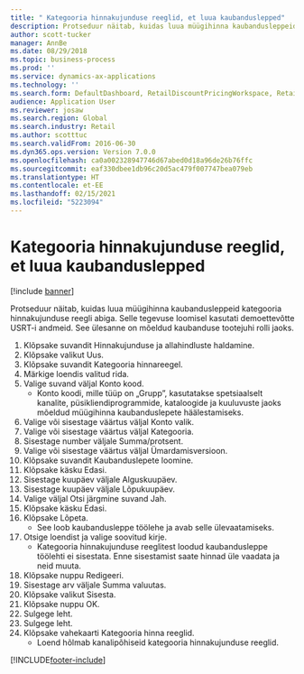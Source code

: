 ```yaml
---
title: " Kategooria hinnakujunduse reeglid, et luua kaubanduslepped"
description: Protseduur näitab, kuidas luua müügihinna kaubandusleppeid kategooria hinnakujunduse reegli abiga.
author: scott-tucker
manager: AnnBe
ms.date: 08/29/2018
ms.topic: business-process
ms.prod: ''
ms.service: dynamics-ax-applications
ms.technology: ''
ms.search.form: DefaultDashboard, RetailDiscountPricingWorkspace, RetailPricingDiscountCategoryPriceRule, RetailCategoryPriceRule, EcoResCategorySingleLookup, RetailCategoryPriceWizard, PriceDiscAdm, PriceDiscAdmTable
audience: Application User
ms.reviewer: josaw
ms.search.region: Global
ms.search.industry: Retail
ms.author: scotttuc
ms.search.validFrom: 2016-06-30
ms.dyn365.ops.version: Version 7.0.0
ms.openlocfilehash: ca0a002328947746d67abed0d18a96de26b76ffc
ms.sourcegitcommit: eaf330dbee1db96c20d5ac479f007747bea079eb
ms.translationtype: HT
ms.contentlocale: et-EE
ms.lasthandoff: 02/15/2021
ms.locfileid: "5223094"
---
```

# <a name="category-pricing-rules-to-create-trade-agreements"></a> Kategooria hinnakujunduse reeglid, et luua kaubanduslepped

[!include [banner](../includes/banner.md)]

Protseduur näitab, kuidas luua müügihinna kaubandusleppeid kategooria hinnakujunduse reegli abiga. Selle tegevuse loomisel kasutati demoettevõtte USRT-i andmeid. See ülesanne on mõeldud kaubanduse tootejuhi rolli jaoks.

1. Klõpsake suvandit Hinnakujunduse ja allahindluste haldamine.
2. Klõpsake valikut Uus.
3. Klõpsake suvandit Kategooria hinnareegel.
4. Märkige loendis valitud rida.
5. Valige suvand väljal Konto kood.
    * Konto koodi, mille tüüp on „Grupp”, kasutatakse spetsiaalselt kanalite, püsikliendiprogrammide, kataloogide ja kuuluvuste jaoks mõeldud müügihinna kaubanduslepete häälestamiseks.  
6. Valige või sisestage väärtus väljal Konto valik.
7. Valige või sisestage väärtus väljal Kategooria.
8. Sisestage number väljale Summa/protsent.
9. Valige või sisestage väärtus väljal Ümardamisversioon.
10. Klõpsake suvandit Kaubanduslepete loomine.
11. Klõpsake käsku Edasi.
12. Sisestage kuupäev väljale Alguskuupäev.
13. Sisestage kuupäev väljale Lõpukuupäev.
14. Valige väljal Otsi järgmine suvand Jah.
15. Klõpsake käsku Edasi.
16. Klõpsake Lõpeta.
    * See loob kaubandusleppe töölehe ja avab selle ülevaatamiseks.  
17. Otsige loendist ja valige soovitud kirje.
    * Kategooria hinnakujunduse reeglitest loodud kaubandusleppe töölehti ei sisestata. Enne sisestamist saate hinnad üle vaadata ja neid muuta.  
18. Klõpsake nuppu Redigeeri.
19. Sisestage arv väljale Summa valuutas.
20. Klõpsake valikut Sisesta.
21. Klõpsake nuppu OK.
22. Sulgege leht.
23. Sulgege leht.
24. Klõpsake vahekaarti Kategooria hinna reeglid.
    * Loend hõlmab kanalipõhiseid kategooria hinnakujunduse reeglid.  



[!INCLUDE[footer-include](../../includes/footer-banner.md)]